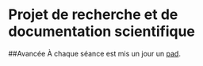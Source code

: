 # Projet de recherche et de documentation scientifique

##Avancée
À chaque séance est mis un jour un [pad](http://pad.arn-fai.net/p/RechEtDoc).
